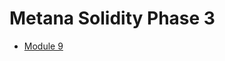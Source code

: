 # Metana Solidity Phase 3

- [Module 9](https://github.com/eskaine/solidity-modules-phase-3/tree/main/module-9)

